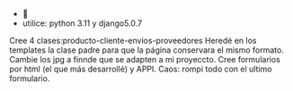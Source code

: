 
- 👀
- utilice:  python 3.11 y django5.0.7

Cree 4 clases:producto-cliente-envios-proveedores
Heredé en los templates la clase padre para que la página conservara el mismo formato.
Cambie los jpg a finnde que se adapten a mi proyeccto.
Cree formularios por html (el que más desarrollé) y APPI.
Caos: rompi todo con el ultimo formulario.
